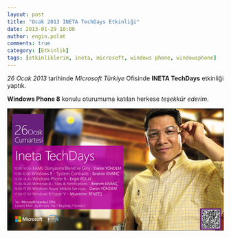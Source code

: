 ```yaml
---
layout: post
title: "Ocak 2013 INETA TechDays Etkinliği"
date: 2013-01-29 10:00
author: engin.polat
comments: true
category: [Etkinlik]
tags: [etkinliklerim, ineta, microsoft, windows phone, windowsphone]
---
```

*26 Ocak 2013* tarihinde *Microsoft Türkiye* Ofisinde **INETA TechDays** etkinliği yaptık.

**Windows Phone 8** konulu oturumuma katılan herkese *teşekkür ederim*.

![INETA TechDays Etkinliği, Microsoft Türkiye, Windows Phone 8 Oturumu](/assets/uploads/2013/01/ineta-techdays.jpg)

